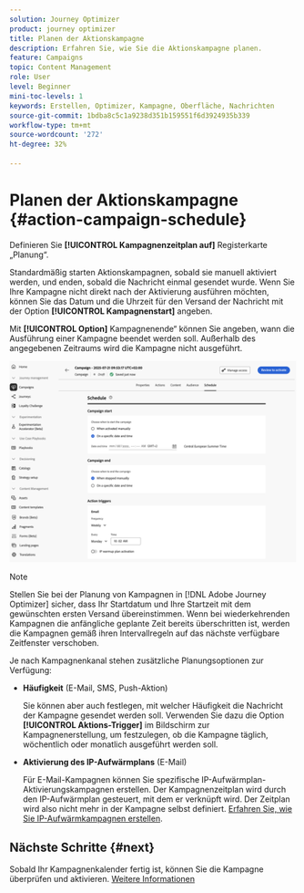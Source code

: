 ```yaml
---
solution: Journey Optimizer
product: journey optimizer
title: Planen der Aktionskampagne
description: Erfahren Sie, wie Sie die Aktionskampagne planen.
feature: Campaigns
topic: Content Management
role: User
level: Beginner
mini-toc-levels: 1
keywords: Erstellen, Optimizer, Kampagne, Oberfläche, Nachrichten
source-git-commit: 1bdba8c5c1a9238d351b159551f6d3924935b339
workflow-type: tm+mt
source-wordcount: '272'
ht-degree: 32%

---
```



# Planen der Aktionskampagne {#action-campaign-schedule}

Definieren Sie **[!UICONTROL Kampagnenzeitplan auf]** Registerkarte „Planung“.

Standardmäßig starten Aktionskampagnen, sobald sie manuell aktiviert werden, und enden, sobald die Nachricht einmal gesendet wurde. Wenn Sie Ihre Kampagne nicht direkt nach der Aktivierung ausführen möchten, können Sie das Datum und die Uhrzeit für den Versand der Nachricht mit der Option **[!UICONTROL Kampagnenstart]** angeben.

Mit **[!UICONTROL Option]** Kampagnenende“ können Sie angeben, wann die Ausführung einer Kampagne beendet werden soll. Außerhalb des angegebenen Zeitraums wird die Kampagne nicht ausgeführt.

![](assets/create-campaign-schedule.png)

>[!NOTE]
>
>Stellen Sie bei der Planung von Kampagnen in [!DNL Adobe Journey Optimizer] sicher, dass Ihr Startdatum und Ihre Startzeit mit dem gewünschten ersten Versand übereinstimmen. Wenn bei wiederkehrenden Kampagnen die anfängliche geplante Zeit bereits überschritten ist, werden die Kampagnen gemäß ihren Intervallregeln auf das nächste verfügbare Zeitfenster verschoben.

Je nach Kampagnenkanal stehen zusätzliche Planungsoptionen zur Verfügung:

* **Häufigkeit** (E-Mail, SMS, Push-Aktion)

  Sie können aber auch festlegen, mit welcher Häufigkeit die Nachricht der Kampagne gesendet werden soll. Verwenden Sie dazu die Option **[!UICONTROL Aktions-Trigger]** im Bildschirm zur Kampagnenerstellung, um festzulegen, ob die Kampagne täglich, wöchentlich oder monatlich ausgeführt werden soll.

* **Aktivierung des IP-Aufwärmplans** (E-Mail)

  Für E-Mail-Kampagnen können Sie spezifische IP-Aufwärmplan-Aktivierungskampagnen erstellen. Der Kampagnenzeitplan wird durch den IP-Aufwärmplan gesteuert, mit dem er verknüpft wird. Der Zeitplan wird also nicht mehr in der Kampagne selbst definiert. [Erfahren Sie, wie Sie IP-Aufwärmkampagnen erstellen](../configuration/ip-warmup-campaign.md).

## Nächste Schritte {#next}

Sobald Ihr Kampagnenkalender fertig ist, können Sie die Kampagne überprüfen und aktivieren. [Weitere Informationen](review-activate-campaign.md)
